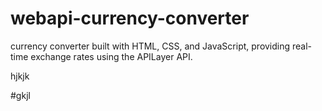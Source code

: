 # webapi-currency-converter
 currency converter built with HTML, CSS, and JavaScript, providing real-time exchange rates using the APILayer API.
<p>hjkjk</p>
#gkjl

